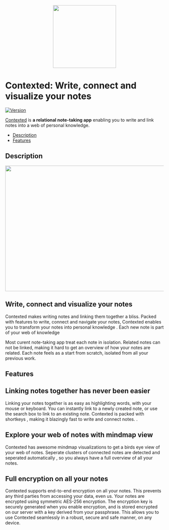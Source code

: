 <div align="center">
    <img src="#" width="200" height="200">
</div>

Contexted: Write, connect and visualize your notes 
=======

[![Version](https://img.shields.io/github/release/contextedio/contexted.svg)](https://github.com/contextedio/contexted/releases)  

[Contexted](https://contexted.io) is **a relational note-taking app** enabling you to write and link notes into a web of personal knowledge.

<!-- MarkdownTOC autolink="true" bracket="round" depth="3" autoanchor="true" -->

- [Description](#description)
- [Features](#features)

<!-- /MarkdownTOC -->

<a name="description"></a>
Description
--------

<div align="center">
    <img src="https://contexted.io/_nuxt/img/723a13e.gif" width="688" height="400">
</div>

## Write, connect and visualize your notes 
Contexted makes writing notes and linking them together a bliss. Packed with features to write, connect and navigate your notes, Contexted enables you to transform your notes into personal knowledge . Each new note is part of your web of knowledge

Most curent note-taking app treat each note in isolation. Related notes can not be linked, making it hard to get an overview of how your notes are related. Each note feels as a start from scratch, isolated from all your previous work. 

<a name="features"></a>
Features
--------

## Linking notes together has never been easier
Linking your notes together is as easy as highlighting words, with your mouse or keyboard. You can instantly link to a newly created note, or use the search box to link to an existing note. Contexted is packed with shortkeys , making it blazingly fast to write and connect notes. .

##  Explore your web of notes with mindmap view
Contexted has awesome mindmap visualizations to get a birds eye view of your web of notes. Seperate clusters of connected notes are detected and seperated automatically , so you always have a full overview of all your notes. 

## Full encryption on all your notes

Contexted supports end-to-end encryption on all your notes. This prevents any third parties from accessing your data, even us. Your notes are encrypted using symmetric AES-256 encryption. The encryption key is securely generated when you enable encryption, and is stored encrypted on our server with a key derived from your passphrase. This allows you to use Contexted seamlessly in a robust, secure and safe manner, on any device. 
